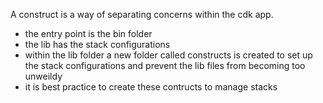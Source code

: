 A construct is a way of separating concerns within the cdk app.

- the entry point is the bin folder 
- the lib has the stack configurations
- within the lib folder a new folder called constructs is created to set up the stack configurations and prevent the lib files from becoming too unweildy
- it is best practice to create these contructs to manage stacks